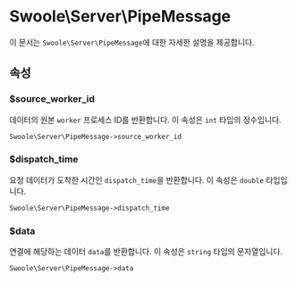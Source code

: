 # Swoole\Server\PipeMessage

이 문서는 `Swoole\Server\PipeMessage`에 대한 자세한 설명을 제공합니다.

## 속성

### $source_worker_id
데이터의 원본 `worker` 프로세스 ID를 반환합니다. 이 속성은 `int` 타입의 정수입니다.

```php
Swoole\Server\PipeMessage->source_worker_id
```

### $dispatch_time
요청 데이터가 도착한 시간인 `dispatch_time`을 반환합니다. 이 속성은 `double` 타입입니다.

```php
Swoole\Server\PipeMessage->dispatch_time
```

### $data
연결에 해당하는 데이터 `data`를 반환합니다. 이 속성은 `string` 타입의 문자열입니다.

```php
Swoole\Server\PipeMessage->data
```
